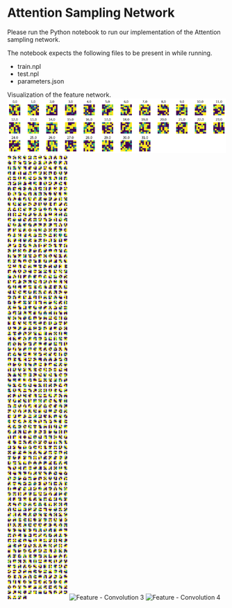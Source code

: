 # Attention Sampling Network
Please run the Python notebook to run our implementation of the Attention sampling network.

The notebook expects the following files to be present in while running.
- train.npl
- test.npl
- parameters.json

Visualization of the feature network.
![Feature - Convolution 1](feature_conv1.png)
![Feature - Convolution 2](feature_conv2.png)
![Feature - Convolution 3](feature_conv3.png)
![Feature - Convolution 4](feature_conv4.png)
